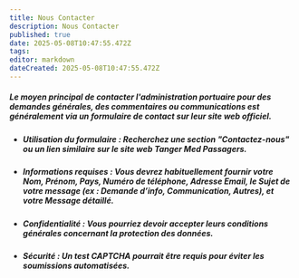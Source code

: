 ```yaml
---
title: Nous Contacter
description: Nous Contacter
published: true
date: 2025-05-08T10:47:55.472Z
tags: 
editor: markdown
dateCreated: 2025-05-08T10:47:55.472Z
---
```


##### Le moyen principal de contacter l'administration portuaire pour des demandes générales, des commentaires ou communications est généralement via un formulaire de contact sur leur site web officiel.

  * ##### **Utilisation du formulaire :** Recherchez une section "Contactez-nous" ou un lien similaire sur le site web Tanger Med Passagers.

  * ##### **Informations requises :** Vous devrez habituellement fournir votre Nom, Prénom, Pays, Numéro de téléphone, Adresse Email, le Sujet de votre message \(ex : Demande d’info, Communication, Autres\), et votre Message détaillé.

  * ##### **Confidentialité :** Vous pourriez devoir accepter leurs conditions générales concernant la protection des données.

  * ##### **Sécurité :** Un test CAPTCHA pourrait être requis pour éviter les soumissions automatisées.